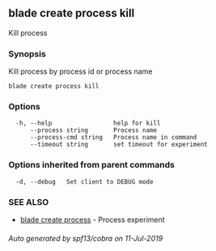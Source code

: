 ## blade create process kill

Kill process

### Synopsis

Kill process by process id or process name

```
blade create process kill
```

### Options

```
  -h, --help                 help for kill
      --process string       Process name
      --process-cmd string   Process name in command
      --timeout string       set timeout for experiment
```

### Options inherited from parent commands

```
  -d, --debug   Set client to DEBUG mode
```

### SEE ALSO

* [blade create process](blade_create_process.md)	 - Process experiment

###### Auto generated by spf13/cobra on 11-Jul-2019
